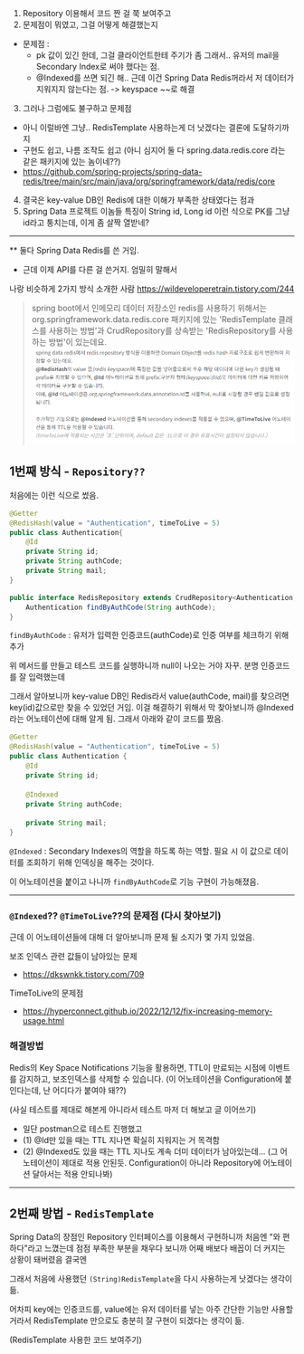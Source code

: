 1. Repository 이용해서 코드 짠 걸 쭉 보여주고
2. 문제점이 뭐였고, 그걸 어떻게 해결했는지
- 문제점 : 
  - pk 값이 있긴 한데, 그걸 클라이언트한테 주기가 좀 그래서.. 유저의 mail을 Secondary Index로 써야 했다는 점.
  - @Indexed를 쓰면 되긴 해.. 근데 이건 Spring Data Redis꺼라서 저 데이터가 지워지지 않는다는 점. -> keyspace ~~로 해결 

3. 그러나 그럼에도 불구하고 문제점 
- 아니 이럴바엔 그냥.. RedisTemplate 사용하는게 더 낫겠다는 결론에 도달하기까지
- 구현도 쉽고, 나름 조작도 쉽고 (아니 심지어 둘 다 spring.data.redis.core 라는 같은 패키지에 있는 놈이네??)
- https://github.com/spring-projects/spring-data-redis/tree/main/src/main/java/org/springframework/data/redis/core

4. 결국은 key-value DB인 Redis에 대한 이해가 부족한 상태였다는 점과
5. Spring Data 프로젝트 이놈들 특징이 String id, Long id 이런 식으로 PK를 그냥 id라고 퉁치는데, 이게 좀 살짝 열받네?
---

** 둘다 Spring Data Redis를 쓴 거임.
- 근데 이제 API를 다른 걸 쓴거지. 엄밀히 말해서


나랑 비슷하게 2가지 방식 소개한 사람
https://wildeveloperetrain.tistory.com/244
> spring boot에서 인메모리 데이터 저장소인 redis를 사용하기 위해서는 org.springframework.data.redis.core 패키지에 있는 'RedisTemplate 클래스를 사용하는 방법'과 CrudRepository를 상속받는 'RedisRepository를 사용하는 방법'이 있는데요.
![img.png](img/img_6.png)

## 1번째 방식 - `Repository??`

처음에는 이런 식으로 썼음.
```java
@Getter
@RedisHash(value = "Authentication", timeToLive = 5)
public class Authentication{
    @Id 
    private String id;
    private String authCode;
    private String mail;
}
```
```java
public interface RedisRepository extends CrudRepository<Authentication, String> {
    Authentication findByAuthCode(String authCode);
}
```
`findByAuthCode` : 유저가 입력한 인증코드(authCode)로 인증 여부를 체크하기 위해 추가

위 메서드를 만들고 테스트 코드를 실행하니까 null이 나오는 거야 자꾸. 분명 인증코드를 잘 입력했는데

그래서 알아보니까 key-value DB인 Redis라서 value(authCode, mail)를 찾으려면 key(id)값으로만 찾을 수 있었던 거임. 
이걸 해결하기 위해서 막 찾아보니까 @Indexed 라는 어노테이션에 대해 알게 됨.
그래서 아래와 같이 코드를 짰음.

```java
@Getter
@RedisHash(value = "Authentication", timeToLive = 5)
public class Authentication {
    @Id 
    private String id; 

    @Indexed 
    private String authCode;

    private String mail;
}
```

`@Indexed` : Secondary Indexes의 역할을 하도록 하는 역할. 필요 시 이 값으로 데이터를 조회하기 위해 인덱싱을 해주는 것이다.

이 어노테이션을 붙이고 나니까 `findByAuthCode`로 기능 구현이 가능해졌음.

---

### `@Indexed`?? `@TimeToLive`??의 문제점 (다시 찾아보기)
근데 이 어노테이션들에 대해 더 알아보니까 문제 될 소지가 몇 가지 있었음.

보조 인덱스 관련 값들이 남아있는 문제
- https://dkswnkk.tistory.com/709

TimeToLive의 문제점
- https://hyperconnect.github.io/2022/12/12/fix-increasing-memory-usage.html

### 해결방법
Redis의 Key Space Notifications 기능을 활용하면, TTL이 만료되는 시점에 이벤트를 감지하고, 보조인덱스를 삭제할 수 있습니다.
(이 어노테이션을 Configuration에 붙인다는데, 난 어디다가 붙여야 돼??)

(사실 테스트를 제대로 해본게 아니라서 테스트 마저 더 해보고 글 이어쓰기)
- 일단 postman으로 테스트 진행했고
- (1) @Id만 있을 때는 TTL 지나면 확실히 지워지는 거 목격함
- (2) @Indexed도 있을 때는 TTL 지나도 계속 더미 데이터가 남아있는데... (그 어노테이션이 제대로 적용 안된듯. Configuration이 아니라 Repository에 어노테이션 달아서는 적용 안되나봐)

---

## 2번째 방법 - `RedisTemplate`
Spring Data의 장점인 Repository 인터페이스를 이용해서 구현하니까 처음엔 "와 편하다"라고 느꼈는데
점점 부족한 부분을 채우다 보니까 어째 배보다 배꼽이 더 커지는 상황이 돼버렸음 결국엔

그래서 처음에 사용했던 `(String)RedisTemplate`을 다시 사용하는게 낫겠다는 생각이 듦. 

어차피 key에는 인증코드를, value에는 유저 데이터를 넣는 아주 간단한 기능만 사용할 거라서 RedisTemplate 만으로도 충분히 잘 구현이 되겠다는 생각이 듦.

(RedisTemplate 사용한 코드 보여주기)
